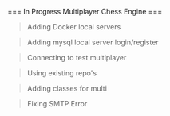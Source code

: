 === In Progress Multiplayer Chess Engine ===

> Adding Docker local servers

> Adding mysql local server login/register

> Connecting to test multiplayer

> Using existing repo's

> Adding classes for multi

> Fixing SMTP Error


